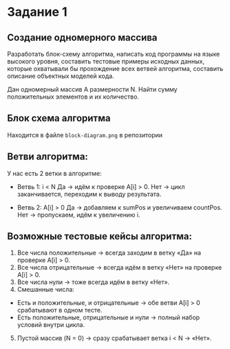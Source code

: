 # Задание 1
## Создание одномерного массива

Разработать блок-схему алгоритма, написать код программы на языке высокого уровня, составить тестовые примеры исходных данных, которые охватывали бы прохождение всех ветвей алгоритма, составить описание объектных моделей кода. 

Дан одномерный массив А размерности N. Найти сумму положительных элементов и их количество.

## Блок схема алгоритма
Находится в файле `block-diagram.png` в репозитории

## Ветви алгоритма:
У нас есть 2 ветки в алгоритме:
* Ветвь 1: i < N
  Да → идём к проверке A[i] > 0.
  Нет → цикл заканчивается, переходим к выводу результата.


* Ветвь 2: A[i] > 0
  Да → добавляем к sumPos и увеличиваем countPos.
  Нет → пропускаем, идём к увеличению i.

## Возможные тестовые кейсы алгоритма:
1. Все числа положительные → всегда заходим в ветку «Да» на проверке A[i] > 0.
2. Все числа отрицательные → всегда идём в ветку «Нет» на проверке A[i] > 0.
3. Все числа нули → тоже всегда идём в ветку «Нет».
4. Смешанные числа:
* Есть и положительные, и отрицательные → обе ветви A[i] > 0 срабатывают в одном тесте.
* Есть положительные, отрицательные и нули → полный набор условий внутри цикла.
5. Пустой массив (N = 0) → сразу срабатывает ветка i < N → «Нет».
